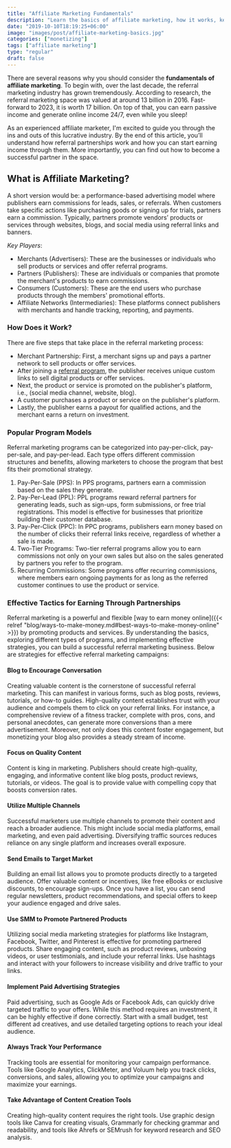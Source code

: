 ```yaml
---
title: "Affiliate Marketing Fundamentals"
description: "Learn the basics of affiliate marketing, how it works, key players, program types, and proven strategies to start earning income online today."
date: "2019-10-10T18:19:25+06:00"
image: "images/post/affiliate-marketing-basics.jpg"
categories: ["monetizing"]
tags: ["affiliate marketing"]
type: "regular"
draft: false
---
```


There are several reasons why you should consider the **fundamentals of affiliate marketing**. To begin with, over the last decade, the referral marketing industry has grown tremendously. According to research, the referral marketing space was valued at around 13 billion in 2016. Fast-forward to 2023, it is worth 17 billion. On top of that, you can earn passive income and generate online income 24/7, even while you sleep!

As an experienced affiliate marketer, I'm excited to guide you through the ins and outs of this lucrative industry. By the end of this article, you’ll understand how referral partnerships work and how you can start earning income through them. More importantly, you can find out how to become a successful partner in the space.

## What is Affiliate Marketing?

A short version would be: a performance-based advertising model where publishers earn commissions for leads, sales, or referrals. When customers take specific actions like purchasing goods or signing up for trials, partners earn a commission. Typically, partners promote vendors’ products or services through websites, blogs, and social media using referral links and banners.

_Key Players_:

- Merchants (Advertisers): These are the businesses or individuals who sell products or services and offer referral programs.
- Partners (Publishers): These are individuals or companies that promote the merchant's products to earn commissions.
- Consumers (Customers): These are the end users who purchase products through the members' promotional efforts.
- Affiliate Networks (Intermediaries): These platforms connect publishers with merchants and handle tracking, reporting, and payments.

### How Does it Work?

There are five steps that take place in the referral marketing process:

- Merchant Partnership: First, a merchant signs up and pays a partner network to sell products or offer services.
- After joining a [referral program](/blog/best-affiliate-programs/), the publisher receives unique custom links to sell digital products or offer services.
- Next, the product or service is promoted on the publisher's platform, i.e., (social media channel, website, blog).
- A customer purchases a product or service on the publisher's platform.
- Lastly, the publisher earns a payout for qualified actions, and the merchant earns a return on investment.

### Popular Program Models

Referral marketing programs can be categorized into pay-per-click, pay-per-sale, and pay-per-lead. Each type offers different commission structures and benefits, allowing marketers to choose the program that best fits their promotional strategy.

1. Pay-Per-Sale (PPS): In PPS programs, partners earn a commission based on the sales they generate.
2. Pay-Per-Lead (PPL): PPL programs reward referral partners for generating leads, such as sign-ups, form submissions, or free trial registrations. This model is effective for businesses that prioritize building their customer database.
3. Pay-Per-Click (PPC): In PPC programs, publishers earn money based on the number of clicks their referral links receive, regardless of whether a sale is made.
4. Two-Tier Programs: Two-tier referral programs allow you to earn commissions not only on your own sales but also on the sales generated by partners you refer to the program.
5. Recurring Commissions: Some programs offer recurring commissions, where members earn ongoing payments for as long as the referred customer continues to use the product or service.

### Effective Tactics for Earning Through Partnerships

Referral marketing is a powerful and flexible [way to earn money online]({{< relref "blog/ways-to-make-money.md#best-ways-to-make-money-online" >}}) by promoting products and services. By understanding the basics, exploring different types of programs, and implementing effective strategies, you can build a successful referral marketing business. Below are strategies for effective referral marketing campaigns:

#### Blog to Encourage Conversation

Creating valuable content is the cornerstone of successful referral marketing. This can manifest in various forms, such as blog posts, reviews, tutorials, or how-to guides. High-quality content establishes trust with your audience and compels them to click on your referral links. For instance, a comprehensive review of a fitness tracker, complete with pros, cons, and personal anecdotes, can generate more conversions than a mere advertisement. Moreover, not only does this content foster engagement, but monetizing your blog also provides a steady stream of income.

#### Focus on Quality Content

Content is king in marketing. Publishers should create high-quality, engaging, and informative content like blog posts, product reviews, tutorials, or videos. The goal is to provide value with compelling copy that boosts conversion rates.

#### Utilize Multiple Channels

Successful marketers use multiple channels to promote their content and reach a broader audience. This might include social media platforms, email marketing, and even paid advertising. Diversifying traffic sources reduces reliance on any single platform and increases overall exposure.

#### Send Emails to Target Market

Building an email list allows you to promote products directly to a targeted audience. Offer valuable content or incentives, like free eBooks or exclusive discounts, to encourage sign-ups. Once you have a list, you can send regular newsletters, product recommendations, and special offers to keep your audience engaged and drive sales.

#### Use SMM to Promote Partnered Products

Utilizing social media marketing strategies for platforms like Instagram, Facebook, Twitter, and Pinterest is effective for promoting partnered products. Share engaging content, such as product reviews, unboxing videos, or user testimonials, and include your referral links. Use hashtags and interact with your followers to increase visibility and drive traffic to your links.

#### Implement Paid Advertising Strategies

Paid advertising, such as Google Ads or Facebook Ads, can quickly drive targeted traffic to your offers. While this method requires an investment, it can be highly effective if done correctly. Start with a small budget, test different ad creatives, and use detailed targeting options to reach your ideal audience.

#### Always Track Your Performance

Tracking tools are essential for monitoring your campaign performance. Tools like Google Analytics, ClickMeter, and Voluum help you track clicks, conversions, and sales, allowing you to optimize your campaigns and maximize your earnings.

#### Take Advantage of Content Creation Tools

Creating high-quality content requires the right tools. Use graphic design tools like Canva for creating visuals, Grammarly for checking grammar and readability, and tools like Ahrefs or SEMrush for keyword research and SEO analysis.
